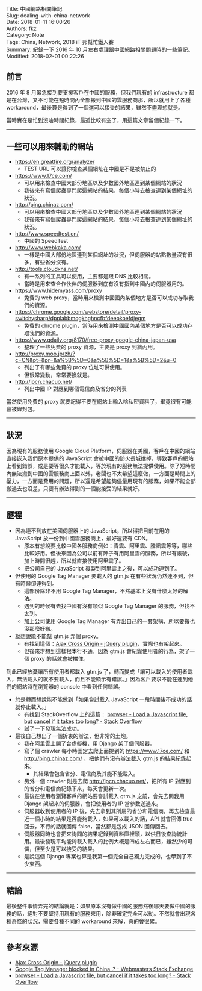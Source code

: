 Title: 中國網路相關筆記  
Slug: dealing-with-china-network  
Date: 2018-01-11 16:00:26  
Authors: fkz  
Category: Note  
Tags: China, Network, 2018 iT 邦幫忙鐵人賽  
Summary: 紀錄一下 2016 年 10 月左右處理跟中國網路相關問題時的一些筆記。  
Modified: 2018-02-01 00:22:26  
  
  
## 前言  
  
2016 年 8 月緊急接到要支援客戶在中國的服務，但我們現有的 infrastructure 都是在台灣，又不可能在短時間內全部搬到中國的雲服務商那，所以就用上了各種 workaround，最後算是得到了一個還可以接受的結果，雖然不盡理想就是。  
  
當時實在是忙到沒啥時間紀錄，最近比較有空了，用這篇文章留個紀錄一下。  
  
---  
  
## 一些可以用來輔助的網站  
  
+ <https://en.greatfire.org/analyzer>  
    + TEST URL 可以讓你檢查某個網址在中國是不是被禁止的  
+ <https://www.17ce.com/>  
    + 可以用來檢查中國大部份地區以及少數國外地區連到某個網站的狀況  
    + 我後來有寫個爬蟲專門爬這網站的結果，每個小時去檢查連到某個網址的狀況。  
+ <http://ping.chinaz.com/>  
    + 可以用來檢查中國大部份地區以及少數國外地區連到某個網站的狀況  
    + 我後來有寫個爬蟲專門爬這網站的結果，每個小時去檢查連到某個網址的狀況。  
+ <http://www.speedtest.cn/>  
    + 中國的 SpeedTest  
+ <http://www.webkaka.com/>  
    + 一樣是中國大部份地區連到某個網址的狀況，但伺服器的站點數量沒有很多，有些省分沒有。  
+ <http://tools.cloudxns.net/>  
    + 有一系列的工具可以使用，主要都是跟 DNS 比較相關。  
    + 當時是用來查合作伙伴的伺服器到底有沒有指到中國內的伺服器用的。  
+ <https://www.hidemyass.com/proxy>  
    + 免費的 web proxy，當時用來檢測中國國內某個地方是否可以成功存取我們的資源。  
+ <https://chrome.google.com/webstore/detail/proxy-switchysharp/dpplabbmogkhghncfbfdeeokoefdjegm>  
    + 免費的 chrome plugin，當時用來檢測中國國內某個地方是否可以成功存取我們的資源。  
+ <https://www.gdaily.org/8170/free-proxy-google-china-japan-usa>  
    + 整理了一些免費的 proxy 資源，主要是 proxy 到牆內用。  
+ <http://proxy.moo.jp/zh/?c=CN&pt=&pr=&a%5B%5D=0&a%5B%5D=1&a%5B%5D=2&u=0>  
    + 列出了有哪些免費的 proxy 位址可供使用。  
    + 但很常變動，常常要換就是。  
+ <http://ipcn.chacuo.net/>  
    + 列出中國 IP 對應到哪個電信商及省分的列表  
  
當然使用免費的 proxy 就要記得不要在網站上輸入啥私密資料了，畢竟很有可能會被錄封包。  
  
---  
  
## 狀況  
  
因為現有的服務使用 Google Cloud Platform，伺服器在美國，客戶在中國的網站直接嵌入我們原本提供的 JavaScript 會被中國的防火長城擋掉，導致客戶的網站上看到錯誤，或是要等很久才能載入，等於現有的服務無法提供使用。除了短時間內無法搬到中國的雲服務商上面以外，老闆也不太希望這麼做，一方面是時間上的壓力，一方面是費用的問題，所以還是希望能夠儘量用現有的服務，如果不能全部搬過去也沒差，只要有辦法得到的一個能接受的結果就好。  
  
---  
  
## 歷程  
  
+ 因為連不到放在美國伺服器上的 JavaScript，所以得把目前在用的 JavaScript 放一份到中國雲服務商上，最好還要有 CDN。  
    + 原本有想說要比較中國各服務商例如：青雲、阿里雲、騰訊雲等等，哪些比較好用。但後來因為公司以前有陣子有用阿里雲的服務，所以有帳號，加上時間很趕，所以就直接使用阿里雲了。  
    + 把公司自己的 JavaScript 複製到阿里雲上之後，可以成功連到了。  
+ 但使用的 Google Tag Manager 要載入的 gtm.js 在有些狀況仍然連不到，但有時候卻連得到。  
    + 這部份除非不用 Google Tag Manager，不然基本上沒有什麼太好的解法。  
    + 遇到的時候有去找中國有沒有類似 Google Tag Manager 的服務，但找不太到。  
    + 加上公司使用 Google Tag Manager 有弄出自己的一套架構，所以要搬也沒那麼好搬。  
+ 就想說能不能幫 gtm.js 弄個 proxy。  
    + 有找到這個：[Ajax Cross Origin - jQuery plugin](http://www.ajax-cross-origin.com/)，實際也有架起來。  
    + 但後來才想到這樣根本行不通，因為 gtm.js 會紀錄使用者的行為，架了一個 proxy 的話就會被擋住。  
  
到此已經放棄讓所有使用者都載入 gtm.js 了，轉而變成「讓可以載入的使用者載入，無法載入的就不要載入，而且不能顯示有錯誤。」因為客戶要求不能在連到他們的網站時在瀏覽器的 console 中看到任何錯誤。  
  
+ 於是轉而想說能不能做到「如果嘗試載入 JavaScript 一段時間後不成功的話就停止載入。」  
    + 有找到 StackOverflow 上的這篇： [browser - Load a Javascript file, but cancel if it takes too long? - Stack Overflow](https://stackoverflow.com/questions/5642270/load-a-javascript-file-but-cancel-if-it-takes-too-long)  
    + 試了一下發現無法成功。  
+ 最後自己想出了一個折衷的辦法，但非常的土炮。  
    + 我在阿里雲上開了台虛擬機，用 Django 架了個伺服器。  
    + 寫了個 crawler 每小時固定去爬上面提到的 <https://www.17ce.com/> 和 <http://ping.chinaz.com/> ，把他們有沒有辦法載入 gtm.js 的結果紀錄起來。  
        +  其結果會包含省分、電信商及其能不能載入。  
    + 另外一個 crawler 則是去爬 <http://ipcn.chacuo.net/>，把所有 IP 對應到的省分和電信商紀錄下來，每天會更新一次。  
    + 最後在使用者瀏覽客戶的網站要嘗試載入 gtm.js 之前，會先去問我用 Django 架起來的伺服器，會把使用者的 IP 當參數送過來。  
    + 伺服器收到使用者的 IP 後，先去拿到其所屬的省分和電信商，再去檢查最近一個小時的結果是否能夠載入，如果可以載入的話，API 就會回傳 true 回去，不行的話就回傳 false，當然都是包成 JSON 回傳回去。  
    + 伺服器同時也會把來詢問的結果紀錄到資料庫裡頭，以供日後查詢統計用。最後發現平均能夠載入載入的比例大概是四成左右而已，雖然少的可憐，但至少是可以接受的結果。  
    + 是說這個 Django 專案也算是我第一個完全自己獨力完成的，也學到了不少東西。  
  
---  
  
## 結論  
  
最後整件事情弄完的結論就是：如果原本沒有做中國的服務然後哪天要做中國的服務的話，絕對不要堅持用現有的服務來用，除非確定完全可以動。不然就會出現各種奇怪的狀況，需要各種不同的 workaround 來解，真的會很累。  
  
---  
  
## 參考來源  
  
+ [Ajax Cross Origin - jQuery plugin](http://www.ajax-cross-origin.com/install.html)  
+ [Google Tag Manager blocked in China..? - Webmasters Stack Exchange](https://webmasters.stackexchange.com/questions/81878/google-tag-manager-blocked-in-china)  
+ [browser - Load a Javascript file, but cancel if it takes too long? - Stack Overflow](https://stackoverflow.com/questions/5642270/load-a-javascript-file-but-cancel-if-it-takes-too-long)  
